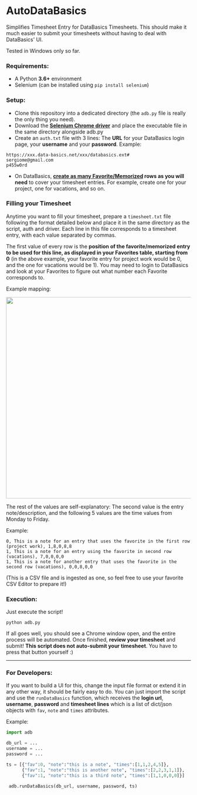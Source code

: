 # AutoDataBasics
Simplifies Timesheet Entry for DataBasics Timesheets. This should make it much easier to submit your timesheets without having to deal with DataBasics' UI.

Tested in Windows only so far.

### Requirements:
* A Python **3.6+** environment
* Selenium (can be installed using ``pip install selenium``)

### Setup:
* Clone this repository into a dedicated directory (the ``adb.py`` file is really the only thing you need).
* Download the **[Selenium Chrome driver](https://chromedriver.chromium.org/downloads)** and place the executable file in the same directory alongside adb.py
* Create an ``auth.txt`` file with 3 lines: The **URL** for your DataBasics login page, your **username** and your **password**. Example:
```
https://xxx.data-basics.net/xxx/databasics.ext#
sergiome@gmail.com
p455w0rd
```
* On DataBasics, **[create as many Favorite/Memorized](https://databasics.atlassian.net/wiki/spaces/PG6/pages/526544/Favorites+Timesheet) rows as you will need** to cover your timesheet entries. For example, create one for your project, one for vacations, and so on.

### Filling your Timesheet
Anytime you want to fill your timesheet, prepare a ``timesheet.txt`` file following the format detailed below and place it in the same directory as the script, auth and driver. Each line in this file corresponds to a timesheet entry, with each value separated by commas. 

The first value of every row is the **position of the favorite/memorized entry to be used for this line, as displayed in your Favorites table, starting from 0** (in the above example, your favorite entry for project work would be 0, and the one for vacations would be 1). You may need to login to DataBasics and look at your Favorites to figure out what number each Favorite corresponds to.

Example mapping:

<img src="https://i.imgur.com/LdExgJH.png" width=550>

The rest of the values are self-explanatory: The second value is the entry note/description, and the following 5 values are the time values from Monday to Friday. 

Example: 
```
0, This is a note for an entry that uses the favorite in the first row (project work), 1,8,0,8,8
1, This is a note for an entry using the favorite in second row (vacations), 7,0,0,0,0
1, This is a note for another entry that uses the favorite in the second row (vacations), 0,0,8,0,0
```
(This is a CSV file and is ingested as one, so feel free to use your favorite CSV Editor to prepare it!)

### Execution:
Just execute the script!

```python adb.py```

If all goes well, you should see a Chrome window open, and the entire process will be automated. Once finished, **review your timesheet** and submit! **This script does not auto-submit your timesheet**. You have to press that button yourself :)

---

### For Developers:

If you want to build a UI for this, change the input file format or extend it in any other way, it should be fairly easy to do. You can just import the script and use the ``runDataBasics`` function, which receives the **login url**, **username**, **password** and **timesheet lines** which is a list of dict/json objects with ``fav``, ``note`` and ``times`` attributes.

Example:
``` py
import adb

db_url = ...
username = ...
password = ...

ts = [{"fav":0, "note":"this is a note", "times":[1,1,2,4,5]},
      {"fav":1, "note":"this is another note", "times":[2,2,3,1,1]},
      {"fav":1, "note":"this is a third note", "times":[1,1,0,0,0]}]
 
 adb.runDataBasics(db_url, username, password, ts)
 ```
